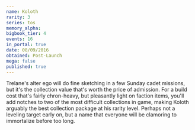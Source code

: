 ```yaml
---
name: Koloth
rarity: 3
series: tos
memory_alpha:
bigbook_tier: 4
events: 16
in_portal: true
date: 08/09/2016
obtained: Post-Launch
mega: false
published: true
---
```


Trelane's alter ego will do fine sketching in a few Sunday cadet missions, but it's the collection value that's worth the price of admission. For a build cost that's fairly chron-heavy, but pleasantly light on faction items, you'll add notches to two of the most difficult collections in game, making Koloth arguably the best collection package at his rarity level. Perhaps not a leveling target early on, but a name that everyone will be clamoring to immortalize before too long.
